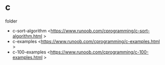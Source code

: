 # c
folder
- c-sort-algorithm  <https://www.runoob.com/cprogramming/c-sort-algorithm.html >
- c-examples  <https://www.runoob.com/cprogramming/c-examples.html >
- c-100-examples  <https://www.runoob.com/cprogramming/c-100-examples.html >